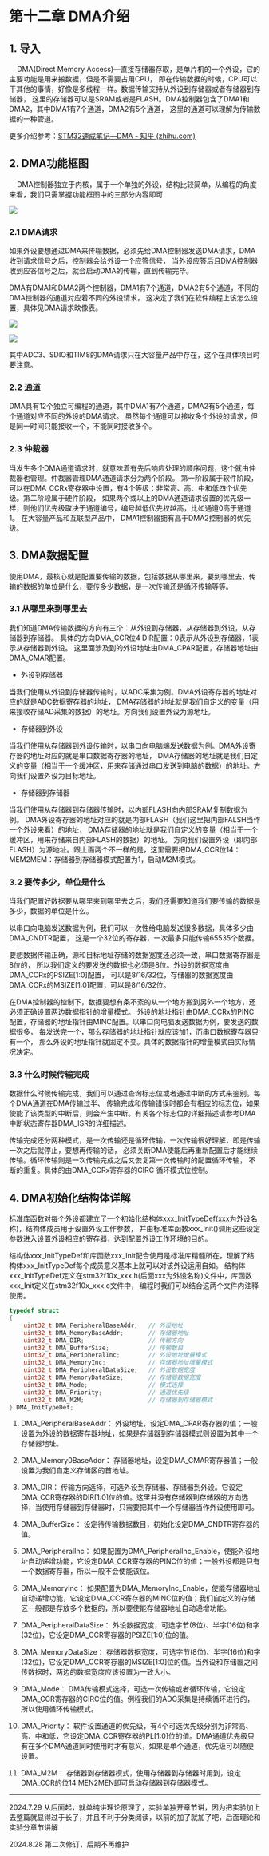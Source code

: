 # 第十二章 DMA介绍

## 1. 导入

    DMA(Direct Memory Access)—直接存储器存取，是单片机的一个外设，它的主要功能是用来搬数据，但是不需要占用CPU， 即在传输数据的时候，CPU可以干其他的事情，好像是多线程一样。数据传输支持从外设到存储器或者存储器到存储器， 这里的存储器可以是SRAM或者是FLASH。DMA控制器包含了DMA1和DMA2，其中DMA1有7个通道，DMA2有5个通道， 这里的通道可以理解为传输数据的一种管道。

更多介绍参考：[STM32速成笔记—DMA - 知乎 (zhihu.com)](https://zhuanlan.zhihu.com/p/663191540)

## 2. DMA功能框图

    DMA控制器独立于内核，属于一个单独的外设，结构比较简单，从编程的角度来看，我们只需掌握功能框图中的三部分内容即可

![](https://doc.embedfire.com/mcu/stm32/f103zhinanzhe/std/zh/latest/_images/DMA002.png)

### 2.1 DMA请求

如果外设要想通过DMA来传输数据，必须先给DMA控制器发送DMA请求，DMA收到请求信号之后，控制器会给外设一个应答信号， 当外设应答后且DMA控制器收到应答信号之后，就会启动DMA的传输，直到传输完毕。

DMA有DMA1和DMA2两个控制器，DMA1有7个通道，DMA2有5个通道，不同的DMA控制器的通道对应着不同的外设请求， 这决定了我们在软件编程上该怎么设置，具体见DMA请求映像表。

![](https://doc.embedfire.com/mcu/stm32/f103zhinanzhe/std/zh/latest/_images/DMA003.png)

![](https://doc.embedfire.com/mcu/stm32/f103zhinanzhe/std/zh/latest/_images/DMA004.png)

其中ADC3、SDIO和TIM8的DMA请求只在大容量产品中存在，这个在具体项目时要注意。

### 2.2 通道

DMA具有12个独立可编程的通道，其中DMA1有7个通道，DMA2有5个通道，每个通道对应不同的外设的DMA请求。 虽然每个通道可以接收多个外设的请求，但是同一时间只能接收一个，不能同时接收多个。

### 2.3 仲裁器

当发生多个DMA通道请求时，就意味着有先后响应处理的顺序问题，这个就由仲裁器也管理。仲裁器管理DMA通道请求分为两个阶段。 第一阶段属于软件阶段，可以在DMA_CCRx寄存器中设置，有4个等级：非常高、高、中和低四个优先级。第二阶段属于硬件阶段， 如果两个或以上的DMA通道请求设置的优先级一样，则他们优先级取决于通道编号，编号越低优先权越高，比如通道0高于通道1。 在大容量产品和互联型产品中， DMA1控制器拥有高于DMA2控制器的优先级。

## 3. DMA数据配置

使用DMA，最核心就是配置要传输的数据，包括数据从哪里来，要到哪里去，传输的数据的单位是什么，要传多少数据，是一次传输还是循环传输等等。

### 3.1 从哪里来到哪里去

我们知道DMA传输数据的方向有三个：从外设到存储器，从存储器到外设，从存储器到存储器。 具体的方向DMA_CCR位4 DIR配置：0表示从外设到存储器，1表示从存储器到外设。 这里面涉及到的外设地址由DMA_CPAR配置，存储器地址由DMA_CMAR配置。

- 外设到存储器

当我们使用从外设到存储器传输时，以ADC采集为例。DMA外设寄存器的地址对应的就是ADC数据寄存器的地址， DMA存储器的地址就是我们自定义的变量（用来接收存储AD采集的数据）的地址。方向我们设置外设为源地址。

- 存储器到外设

当我们使用从存储器到外设传输时，以串口向电脑端发送数据为例。DMA外设寄存器的地址对应的就是串口数据寄存器的地址， DMA存储器的地址就是我们自定义的变量（相当于一个缓冲区，用来存储通过串口发送到电脑的数据）的地址。方向我们设置外设为目标地址。

- 存储器到存储器

当我们使用从存储器到存储器传输时，以内部FLASH向内部SRAM复制数据为例。 DMA外设寄存器的地址对应的就是内部FLASH（我们这里把内部FALSH当作一个外设来看）的地址， DMA存储器的地址就是我们自定义的变量（相当于一个缓冲区，用来存储来自内部FLASH的数据）的地址。 方向我们设置外设（即内部FLASH）为源地址。跟上面两个不一样的是，这里需要把DMA_CCR位14：MEM2MEM：存储器到存储器模式配置为1，启动M2M模式。

### 3.2 要传多少，单位是什么

当我们配置好数据要从哪里来到哪里去之后，我们还需要知道我们要传输的数据是多少，数据的单位是什么。

以串口向电脑发送数据为例，我们可以一次性给电脑发送很多数据，具体多少由DMA_CNDTR配置， 这是一个32位的寄存器，一次最多只能传输65535个数据。

要想数据传输正确，源和目标地址存储的数据宽度还必须一致，串口数据寄存器是8位的， 所以我们定义的要发送的数据也必须是8位。外设的数据宽度由DMA_CCRx的PSIZE[1:0]配置， 可以是8/16/32位，存储器的数据宽度由DMA_CCRx的MSIZE[1:0]配置，可以是8/16/32位。

在DMA控制器的控制下，数据要想有条不紊的从一个地方搬到另外一个地方，还必须正确设置两边数据指针的增量模式。 外设的地址指针由DMA_CCRx的PINC配置，存储器的地址指针由MINC配置。以串口向电脑发送数据为例，要发送的数据很多， 每发送完一个，那么存储器的地址指针就应该加1，而串口数据寄存器只有一个， 那么外设的地址指针就固定不变。具体的数据指针的增量模式由实际情况决定。

### 3.3 什么时候传输完成

数据什么时候传输完成，我们可以通过查询标志位或者通过中断的方式来鉴别。每个DMA通道在DMA传输过半、 传输完成和传输错误时都会有相应的标志位，如果使能了该类型的中断后，则会产生中断。有关各个标志位的详细描述请参考DMA中断状态寄存器DMA_ISR的详细描述。

传输完成还分两种模式，是一次传输还是循环传输，一次传输很好理解，即是传输一次之后就停止，要想再传输的话， 必须关断DMA使能后再重新配置后才能继续传输。循环传输则是一次传输完成之后又恢复第一次传输时的配置循环传输， 不断的重复。具体的由DMA_CCRx寄存器的CIRC 循环模式位控制。

## 4. DMA初始化结构体详解

标准库函数对每个外设都建立了一个初始化结构体xxx_InitTypeDef(xxx为外设名称)，结构体成员用于设置外设工作参数， 并由标准库函数xxx_Init()调用这些设定参数进入设置外设相应的寄存器，达到配置外设工作环境的目的。

结构体xxx_InitTypeDef和库函数xxx_Init配合使用是标准库精髓所在，理解了结构体xxx_InitTypeDef每个成员意义基本上就可以对该外设运用自如。 结构体xxx_InitTypeDef定义在stm32f10x_xxx.h(后面xxx为外设名称)文件中，库函数xxx_Init定义在stm32f10x_xxx.c文件中， 编程时我们可以结合这两个文件内注释使用。

```c
typedef struct
{
    uint32_t DMA_PeripheralBaseAddr;   // 外设地址
    uint32_t DMA_MemoryBaseAddr;       // 存储器地址
    uint32_t DMA_DIR;                  // 传输方向
    uint32_t DMA_BufferSize;           // 传输数目
    uint32_t DMA_PeripheralInc;        // 外设地址增量模式
    uint32_t DMA_MemoryInc;            // 存储器地址增量模式
    uint32_t DMA_PeripheralDataSize;   // 外设数据宽度
    uint32_t DMA_MemoryDataSize;       // 存储器数据宽度
    uint32_t DMA_Mode;                 // 模式选择
    uint32_t DMA_Priority;             // 通道优先级
    uint32_t DMA_M2M;                  // 存储器到存储器模式
} DMA_InitTypeDef;
```

1) DMA_PeripheralBaseAddr： 外设地址，设定DMA_CPAR寄存器的值；一般设置为外设的数据寄存器地址，如果是存储器到存储器模式则设置为其中一个存储器地址。

2) DMA_Memory0BaseAddr： 存储器地址，设定DMA_CMAR寄存器值；一般设置为我们自定义存储区的首地址。

3) DMA_DIR： 传输方向选择，可选外设到存储器、存储器到外设。它设定DMA_CCR寄存器的DIR[1:0]位的值。这里并没有存储器到存储器的方向选择，当使用存储器到存储器时，只需要把其中一个存储器当作外设使用即可。

4) DMA_BufferSize： 设定待传输数据数目，初始化设定DMA_CNDTR寄存器的值。

5) DMA_PeripheralInc： 如果配置为DMA_PeripheralInc_Enable，使能外设地址自动递增功能，它设定DMA_CCR寄存器的PINC位的值；一般外设都是只有一个数据寄存器，所以一般不会使能该位。

6) DMA_MemoryInc： 如果配置为DMA_MemoryInc_Enable，使能存储器地址自动递增功能，它设定DMA_CCR寄存器的MINC位的值；我们自定义的存储区一般都是存放多个数据的，所以要使能存储器地址自动递增功能。

7) DMA_PeripheralDataSize： 外设数据宽度，可选字节(8位)、半字(16位)和字(32位)，它设定DMA_CCR寄存器的PSIZE[1:0]位的值。

8) DMA_MemoryDataSize： 存储器数据宽度，可选字节(8位)、半字(16位)和字(32位)，它设定DMA_CCR寄存器的MSIZE[1:0]位的值。当外设和存储器之间传数据时，两边的数据宽度应该设置为一致大小。

9) DMA_Mode： DMA传输模式选择，可选一次传输或者循环传输，它设定DMA_CCR寄存器的CIRC位的值。例程我们的ADC采集是持续循环进行的，所以使用循环传输模式。

10) DMA_Priority： 软件设置通道的优先级，有4个可选优先级分别为非常高、高、中和低，它设定DMA_CCR寄存器的PL[1:0]位的值。DMA通道优先级只有在多个DMA通道同时使用时才有意义，如果是单个通道，优先级可以随便设置。

11) DMA_M2M： 存储器到存储器模式，使用存储器到存储器时用到，设定DMA_CCR的位14 MEN2MEN即可启动存储器到存储器模式。

---

2024.7.29 从后面起，就单纯讲理论原理了，实验单独开章节讲，因为把实验加上去整篇就显得过于长了，并且不利于分类阅读，以前的加了就加了吧，后面理论和实验分章节讲解

2024.8.28 第二次修订，后期不再维护
